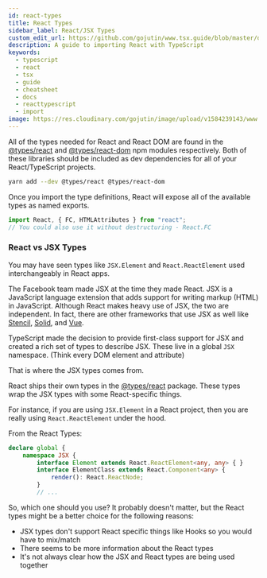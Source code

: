 ```yaml
---
id: react-types
title: React Types
sidebar_label: React/JSX Types
custom_edit_url: https://github.com/gojutin/www.tsx.guide/blob/master/docs/getting-started/react-types.mdx
description: A guide to importing React with TypeScript
keywords:
  - typescript
  - react
  - tsx
  - guide
  - cheatsheet
  - docs
  - reacttypescript
  - import
image: https://res.cloudinary.com/gojutin/image/upload/v1584239143/www.tsx.guide/tsx-guide-logo.png
---
```


All of the types needed for React and React DOM are found in the
[@types/react]
and [@types/react-dom] npm modules respectively.
Both of these libraries should be included as dev dependencies for all of your React/TypeScript projects.

```sh
yarn add --dev @types/react @types/react-dom
```

Once you import the type definitions, React will expose all of the available types as named exports.

```ts
import React, { FC, HTMLAttributes } from "react";
// You could also use it without destructuring - React.FC
```

### React vs JSX Types

You may have seen types like `JSX.Element` and `React.ReactElement` used interchangeably in React apps.

The Facebook team made JSX at the time they made React. JSX is a JavaScript language extension that adds support for writing markup (HTML) in JavaScript. Although React makes heavy use of JSX, the two are independent. In fact, there are other frameworks that use JSX as well like [Stencil], [Solid], and [Vue].

TypeScript made the decision to provide first-class support for JSX and created a rich set of types to describe JSX. These live in a global `JSX` namespace. (Think every DOM element and attribute)

That is where the JSX types comes from.

React ships their own types in the [@types/react] package. These types wrap the JSX types with some React-specific things.

For instance, if you are using `JSX.Element` in a React project, then you are really using `React.ReactElement` under the hood.

From the React Types:

```ts
declare global {
    namespace JSX {
        interface Element extends React.ReactElement<any, any> { }
        interface ElementClass extends React.Component<any> {
            render(): React.ReactNode;
        }
        // ...
```

So, which one should you use? It probably doesn't matter, but the React types might be a better choice for the following reasons:

- JSX types don't support React specific things like Hooks so you would have to mix/match
- There seems to be more information about the React types
- It's not always clear how the JSX and React types are being used together

[@types/react]: https://github.com/DefinitelyTyped/DefinitelyTyped/tree/master/types/react
[@types/react-dom]: https://github.com/DefinitelyTyped/DefinitelyTyped/tree/master/types/react-dom
[stencil]: https://stenciljs.com/
[solid]: https://github.com/ryansolid/solid
[vue]: https://vuejs.org/v2/guide/render-function.html
